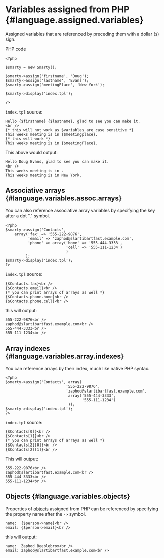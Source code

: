 Variables assigned from PHP {#language.assigned.variables}
===========================

Assigned variables that are referenced by preceding them with a dollar
(`$`) sign.

PHP code


    <?php

    $smarty = new Smarty();

    $smarty->assign('firstname', 'Doug');
    $smarty->assign('lastname', 'Evans');
    $smarty->assign('meetingPlace', 'New York');

    $smarty->display('index.tpl');

    ?>

`index.tpl` source:


    Hello {$firstname} {$lastname}, glad to see you can make it.
    <br />
    {* this will not work as $variables are case sensitive *}
    This weeks meeting is in {$meetingplace}.
    {* this will work *}
    This weeks meeting is in {$meetingPlace}.

       

This above would output:


    Hello Doug Evans, glad to see you can make it.
    <br />
    This weeks meeting is in .
    This weeks meeting is in New York.

      

Associative arrays {#language.variables.assoc.arrays}
------------------

You can also reference associative array variables by specifying the key
after a dot \".\" symbol.


    <?php
    $smarty->assign('Contacts',
        array('fax' => '555-222-9876',
              'email' => 'zaphod@slartibartfast.example.com',
              'phone' => array('home' => '555-444-3333',
                               'cell' => '555-111-1234')
                               )
             );
    $smarty->display('index.tpl');
    ?>

       

`index.tpl` source:


    {$Contacts.fax}<br />
    {$Contacts.email}<br />
    {* you can print arrays of arrays as well *}
    {$Contacts.phone.home}<br />
    {$Contacts.phone.cell}<br />

       

this will output:


    555-222-9876<br />
    zaphod@slartibartfast.example.com<br />
    555-444-3333<br />
    555-111-1234<br />

       

Array indexes {#language.variables.array.indexes}
-------------

You can reference arrays by their index, much like native PHP syntax.


    <?php
    $smarty->assign('Contacts', array(
                               '555-222-9876',
                               'zaphod@slartibartfast.example.com',
                                array('555-444-3333',
                                      '555-111-1234')
                                ));
    $smarty->display('index.tpl');
    ?>

       

`index.tpl` source:


    {$Contacts[0]}<br />
    {$Contacts[1]}<br />
    {* you can print arrays of arrays as well *}
    {$Contacts[2][0]}<br />
    {$Contacts[2][1]}<br />

       

This will output:


    555-222-9876<br />
    zaphod@slartibartfast.example.com<br />
    555-444-3333<br />
    555-111-1234<br />

       

Objects {#language.variables.objects}
-------

Properties of [objects](#advanced.features.objects) assigned from PHP
can be referenced by specifying the property name after the `->` symbol.


    name:  {$person->name}<br />
    email: {$person->email}<br />

       

this will output:


    name:  Zaphod Beeblebrox<br />
    email: zaphod@slartibartfast.example.com<br />

       
